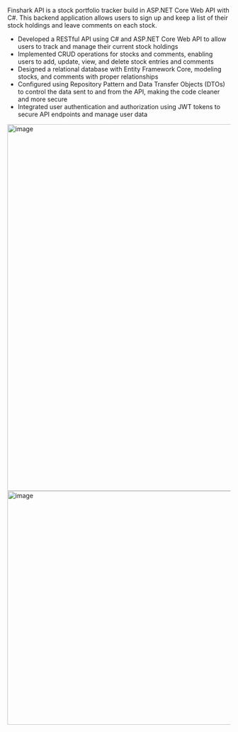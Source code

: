 Finshark API is a stock portfolio tracker build in ASP.NET Core Web API with C#. This backend application allows users to sign up and keep a list of their stock holdings and leave comments on each stock.

- Developed a RESTful API using C# and ASP.NET Core Web API to allow users to track and manage their current stock holdings
- Implemented CRUD operations for stocks and comments, enabling users to add, update, view, and delete stock entries and comments
- Designed a relational database with Entity Framework Core, modeling stocks, and comments with proper relationships
- Configured using Repository Pattern and Data Transfer Objects (DTOs) to control the data sent to and from the API, making the code cleaner and more secure
- Integrated user authentication and authorization using JWT tokens to secure API endpoints and manage user data

<img width="909" height="828" alt="image" src="https://github.com/user-attachments/assets/192ce0ab-bce3-4cae-8aa7-adf85770ddae" />
<img width="916" height="528" alt="image" src="https://github.com/user-attachments/assets/3914cb71-4489-46f1-a553-af6c8ba25c05" />
